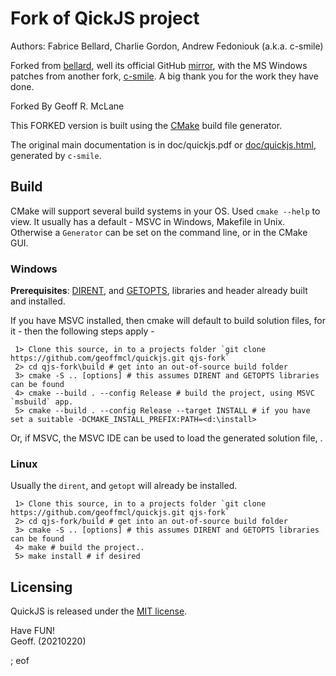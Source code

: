 # Fork of QickJS project

Authors: Fabrice Bellard, Charlie Gordon, Andrew Fedoniouk (a.k.a. c-smile)

Forked from [bellard](https://bellard.org/quickjs/), well its official GitHub [mirror](https://github.com/bellard/quickjs), with the MS Windows patches from another fork, [c-smile](https://github.com/c-smile/quickjspp). A big thank you for the work they have done.

Forked By Geoff R. McLane

This FORKED version is built using the [CMake](https://cmake.org/download/) build file generator.

The original main documentation is in doc/quickjs.pdf or [doc/quickjs.html](doc/quickjs.html), generated by `c-smile`.


## Build

CMake will support several build systems in your OS. Used `cmake --help` to view. It usually has a default - MSVC in Windows, Makefile in Unix. Otherwise a `Generator` can be set on the command line, or in the CMake GUI.

### Windows

**Prerequisites**: [DIRENT](https://github.com/geoffmcl/dirent), and [GETOPTS](https://github.com/geoffmcl/wingetopt), libraries and header already built and installed.

If you have MSVC installed, then cmake will default to build solution files, for it - then the following steps apply -

     1> Clone this source, in to a projects folder `git clone https://github.com/geoffmcl/quickjs.git qjs-fork`
     2> cd qjs-fork\build # get into an out-of-source build folder
     3> cmake -S .. [options] # this assumes DIRENT and GETOPTS libraries can be found
     4> cmake --build . --config Release # build the project, using MSVC `msbuild` app.
     5> cmake --build . --config Release --target INSTALL # if you have set a suitable -DCMAKE_INSTALL_PREFIX:PATH=<d:\install>

Or, if MSVC, the MSVC IDE can be used to load the generated solution file, .
    
### Linux

Usually the `dirent`, and `getopt` will already be installed.

     1> Clone this source, in to a projects folder `git clone https://github.com/geoffmcl/quickjs.git qjs-fork`
     2> cd qjs-fork/build # get into an out-of-source build folder
     3> cmake -S .. [options] # this assumes DIRENT and GETOPTS libraries can be found
     4> make # build the project..
     5> make install # if desired

## Licensing

QuickJS is released under the [MIT license](https://opensource.org/licenses/MITs).

Have FUN!  
Geoff. (20210220)

; eof

